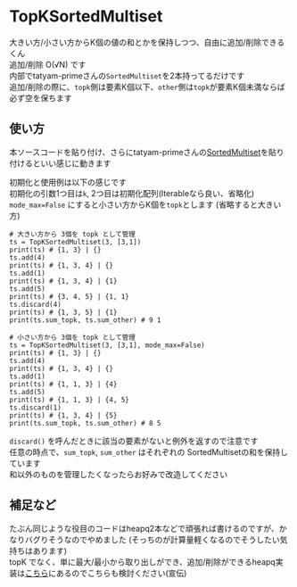 # TopKSortedMultiset

大きい方/小さい方からK個の値の和とかを保持しつつ、自由に追加/削除できるくん  
追加/削除 O(√N) です  
内部でtatyam-primeさんの`SortedMultiset`を2本持ってるだけです  
追加/削除の際に、`topk`側は要素K個以下、`other`側は`topk`が要素K個未満ならば必ず空を保ちます  

## 使い方
本ソースコードを貼り付け、さらにtatyam-primeさんの[SortedMultiset](https://github.com/tatyam-prime/SortedSet/blob/main/SortedMultiset.py)を貼り付けるといい感じに動きます  

初期化と使用例は以下の感じです  
初期化の引数1つ目は`k`, 2つ目は初期化配列(Iterableなら良い、省略化)  
`mode_max=False` にすると小さい方からK個を`topk`とします (省略すると大きい方)  

```
# 大きい方から 3個を topk として管理
ts = TopKSortedMultiset(3, [3,1])
print(ts) # {1, 3} | {}
ts.add(4)
print(ts) # {1, 3, 4} | {}
ts.add(1)
print(ts) # {1, 3, 4} | {1}
ts.add(5)
print(ts) # {3, 4, 5} | {1, 1}
ts.discard(4)
print(ts) # {1, 3, 5} | {1}
print(ts.sum_topk, ts.sum_other) # 9 1

# 小さい方から 3個を topk として管理
ts = TopKSortedMultiset(3, [3,1], mode_max=False)
print(ts) # {1, 3} | {}
ts.add(4)
print(ts) # {1, 3, 4} | {}
ts.add(1)
print(ts) # {1, 1, 3} | {4}
ts.add(5)
print(ts) # {1, 1, 3} | {4, 5}
ts.discard(1)
print(ts) # {1, 3, 4} | {5}
print(ts.sum_topk, ts.sum_other) # 8 5
```

`discard()` を呼んだときに該当の要素がないと例外を返すので注意です  
任意の時点で、`sum_topk`, `sum_other` はそれぞれの SortedMultisetの和を保持しています  
和以外のものを管理したくなったらお好みで改造してください  

## 補足など

たぶん同じような役目のコードはheapq2本などで頑張れば書けるのですが、かなりバグりそうなのでやめました (そっちのが計算量軽くなるのでそうしたい気持ちはあります)  
topK でなく、単に最大/最小から取り出しができ、追加/削除ができるheapq実装は[こちら](https://github.com/prd-xxx/gorichan_kyopro_library/tree/main/deletable_heapq)にあるのでこちらも検討ください(宣伝)  

